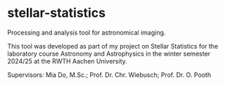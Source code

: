 # stellar-statistics

Processing and analysis tool for astronomical imaging.

This tool was developed as part of my project on Stellar Statistics for the
laboratory course Astronomy and Astrophysics in the winter semester 2024/25 at
the RWTH Aachen University.

Supervisors: Mia Do, M.Sc.; Prof. Dr. Chr. Wiebusch; Prof. Dr. O. Pooth
